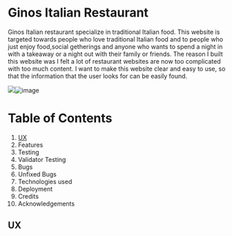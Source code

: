 # Ginos Italian Restaurant

Ginos Italian restaurant specialize in traditional Italian food. This website is targeted towards people who love traditional Italian food and to people who just enjoy food,social getherings and anyone who wants to spend a night in with a takeaway or a night out with their family or friends. The reason I built this website was I felt a lot of restaurant websites are now too complicated with too much content. I want to make this website clear and easy to use, so that the information that the user looks for can be easily found. 

<img src="blob:chrome-untrusted://media-app/f3b792de-3f71-4eb3-9a3d-12a97229b8e9">![image](https://user-images.githubusercontent.com/91072896/142471353-316ca7b8-dccb-4e0d-a3ca-8ec6457ddbeb.png)

# Table of Contents
1.  [UX](#id-ux)
2. Features 
3. Testing 
4. Validator Testing
5. Bugs
6. Unfixed Bugs
7. Technologies used
8. Deployment
9. Credits
10. Acknowledgements

## UX<div id='id-ux'/>
